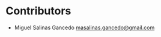 # Contributors

* Miguel Salinas Gancedo [masalinas.gancedo@gmail.com](mailto:masalinas.gancedo@gmail.com)
